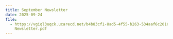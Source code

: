 ```yaml
---
title: September Newsletter
date: 2025-09-24
file:
  - https://vgiql3uqck.ucarecd.net/b4b83cf1-8ad5-4f55-b263-534aaf6c2016/September
    Newsletter.pdf
---
```

